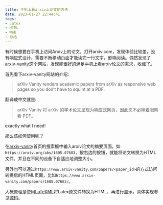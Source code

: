```yaml
---
title: 手机上看arxiv上论文的方法
date: 2023-01-27 22:44:41
tags:
- Latex
- HTML
- Web
- 总结
---
```

有时候想要在手机上访问Arxiv上的论文，打开arxiv.com，发现体验比较差，没有响应式设计，需要不断移动页面才能读完一行文字，影响阅读。偶然发现了[arxiv-vanity](https://www.arxiv-vanity.com/)这个网站，发现能很好的满足手机上看arxiv论文的需求，收藏了。

<!--more-->
首先看下arxiv-vanity网站的介绍:
> arXiv Vanity renders academic papers from arXiv as responsive web pages so you don’t have to squint at a PDF.

翻译成中文就是:
> arXiv Vanity 将 arXiv 的学术论文呈现为响应式网页，因此您不必眯着眼睛看 PDF。

exactly what I need!

那么该如何使用呢？

在[arxiv-vanity](https://www.arxiv-vanity.com/)首页的搜索框中输入arxiv论文的摘要页面，如`https://arxiv.org/abs/1605.07683`，按右边的按钮，就能将论文转换为HTML文件，并且在不同的设备下自适应地调整大小。

另外也可以通过`https://www.arxiv-vanity.com/papers/<paper_id>`的方式访问转换后的HTML页面，比如`https://www.arxiv-vanity.com/papers/1605.07683/`。

大概原理是使用[LaTeXML](https://dlmf.nist.gov/LaTeXML/)将Latex原文件转换为HTML，再进行显示。具体实现参见[源码](https://github.com/arxiv-vanity/engrafo)。
